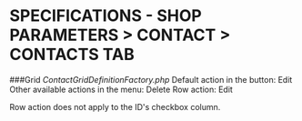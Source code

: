 # SPECIFICATIONS - SHOP PARAMETERS > CONTACT > CONTACTS TAB

###Grid
_ContactGridDefinitionFactory.php_
Default action in the button: Edit
Other available actions in the menu: Delete
Row action: Edit

Row action does not apply to the ID's checkbox column.
